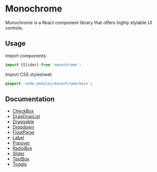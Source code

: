 # Monochrome

Monochrome is a React component library that offers highly stylable UI controls.

## Usage

Import components:

```js
import {Slider} from 'monochrome';
```

Import CSS stylesheet:
```sass
@import 'node_modules/monochrome/main';
```

## Documentation

* [CheckBox](docs/api-reference/checkbox.md)
* [DragDropList](docs/api-reference/drag-drop-list.md)
* [Draggable](docs/api-reference/draggable.md)
* [Dropdown](docs/api-reference/dropdown.md)
* [FloatPanel](docs/api-reference/float-panel.md)
* [Label](docs/api-reference/label.md)
* [Popover](docs/api-reference/popover.md)
* [RadioBox](docs/api-reference/radiobox.md)
* [Slider](docs/api-reference/slider.md)
* [TextBox](docs/api-reference/textbox.md)
* [Toggle](docs/api-reference/toggle.md)
